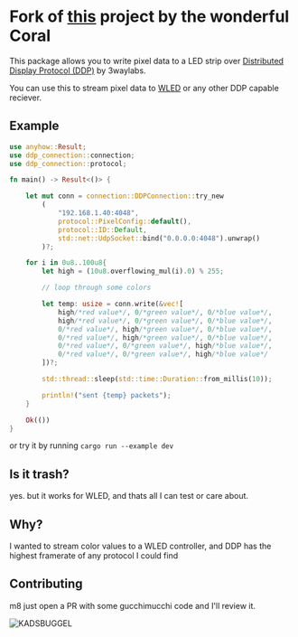 # Fork of [this](https://github.com/coral/ddp-rs) project by the wonderful Coral

This package allows you to write pixel data to a LED strip over [Distributed Display Protocol (DDP)](http://www.3waylabs.com/ddp/) by 3waylabs.

You can use this to stream pixel data to [WLED](https://github.com/Aircoookie/WLED) or any other DDP capable reciever.

## Example

```rust
use anyhow::Result;
use ddp_connection::connection;
use ddp_connection::protocol;

fn main() -> Result<()> {

    let mut conn = connection::DDPConnection::try_new
        (
            "192.168.1.40:4048",
            protocol::PixelConfig::default(),
            protocol::ID::Default,
            std::net::UdpSocket::bind("0.0.0.0:4048").unwrap()
        )?;

    for i in 0u8..100u8{
        let high = (10u8.overflowing_mul(i).0) % 255;

        // loop through some colors

        let temp: usize = conn.write(&vec![
            high/*red value*/, 0/*green value*/, 0/*blue value*/,
            high/*red value*/, 0/*green value*/, 0/*blue value*/,
            0/*red value*/, high/*green value*/, 0/*blue value*/,
            0/*red value*/, high/*green value*/, 0/*blue value*/,
            0/*red value*/, 0/*green value*/, high/*blue value*/,
            0/*red value*/, 0/*green value*/, high/*blue value*/
        ])?;

        std::thread::sleep(std::time::Duration::from_millis(10));

        println!("sent {temp} packets");
    }

    Ok(())
}

```

or try it by running `cargo run --example dev`

## Is it trash?

yes. but it works for WLED, and thats all I can test or care about.

## Why?

I wanted to stream color values to a WLED controller, and DDP has the highest framerate of any protocol I could find

## Contributing

m8 just open a PR with some gucchimucchi code and I'll review it.

![KADSBUGGEL](https://raw.githubusercontent.com/coral/fluidsynth2/master/kadsbuggel.png)
